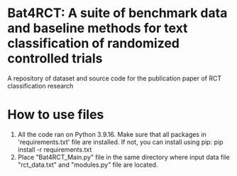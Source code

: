 # Bat4RCT: A suite of benchmark data and baseline methods for text classification of randomized controlled trials
A repository of dataset and source code for the publication paper of RCT classification research 

# How to use files  
1. All the code ran on Python 3.9.16. Make sure that all packages in 'requirements.txt' file are installed. If not, you can install using pip: pip install -r requirements.txt 
2. Place "Bat4RCT_Main.py" file in the same directory where input data file "rct_data.txt" and "modules.py" file are located. 

